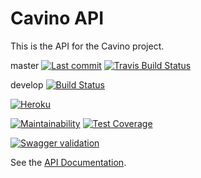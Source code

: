 # Cavino API

This is the API for the Cavino project.

master [![Last commit](https://badgen.net/github/last-commit/esgi-cavino/api)](https://github.com/esgi-cavino/api) [![Travis Build Status](https://badgen.net/travis/esgi-cavino/api?icon=travis)](https://travis-ci.org/esgi-cavino/api)

develop [![Build Status](https://travis-ci.org/esgi-cavino/api.svg?branch=develop&)](https://travis-ci.org/esgi-cavino/api)



[![Heroku](https://heroku-badge.herokuapp.com/?app=heroku-badge2)](https://esgi-cavino-api.herokuapp.com/api-docs/)

[![Maintainability](https://api.codeclimate.com/v1/badges/f0ac9b0ae64964902535/maintainability)](https://codeclimate.com/github/esgi-cavino/api/maintainability)
[![Test Coverage](https://api.codeclimate.com/v1/badges/f0ac9b0ae64964902535/test_coverage)](https://codeclimate.com/github/esgi-cavino/api/test_coverage)

[![Swagger validation](https://online.swagger.io/validator?url=https://esgi-cavino-api.herokuapp.com/api-docs.json)](https://esgi-cavino-api.herokuapp.com/api-docs/)

See the [API Documentation](https://esgi-cavino-api.herokuapp.com/api-docs/).